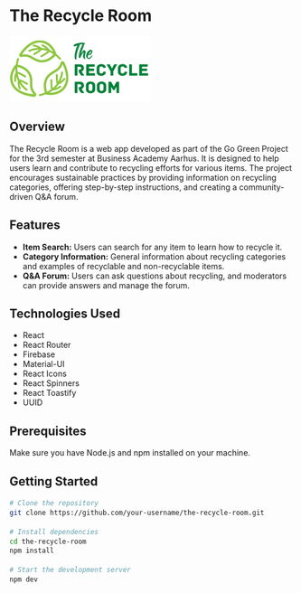 # The Recycle Room

![The Recycle Room Logo](./src/assets/logo.png)

## Overview

The Recycle Room is a web app developed as part of the Go Green Project for the 3rd semester at Business Academy Aarhus. It is designed to help users learn and contribute to recycling efforts for various items. The project encourages sustainable practices by providing information on recycling categories, offering step-by-step instructions, and creating a community-driven Q&A forum.

## Features

- **Item Search:** Users can search for any item to learn how to recycle it.
- **Category Information:** General information about recycling categories and examples of recyclable and non-recyclable items.
- **Q&A Forum:** Users can ask questions about recycling, and moderators can provide answers and manage the forum.

## Technologies Used

- React
- React Router
- Firebase
- Material-UI
- React Icons
- React Spinners
- React Toastify
- UUID

## Prerequisites

Make sure you have Node.js and npm installed on your machine.

## Getting Started

```bash
# Clone the repository
git clone https://github.com/your-username/the-recycle-room.git

# Install dependencies
cd the-recycle-room
npm install

# Start the development server
npm dev
```
